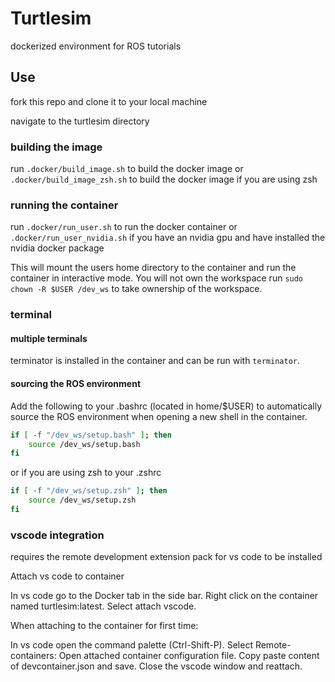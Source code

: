 # Turtlesim

dockerized environment for ROS tutorials

## Use

fork this repo and clone it to your local machine

navigate to the turtlesim directory

### building the image

run `.docker/build_image.sh` to build the docker image or `.docker/build_image_zsh.sh` to build the docker image if you are using zsh

### running the container

run `.docker/run_user.sh` to run the docker container or  `.docker/run_user_nvidia.sh` if you have an nvidia gpu and have installed the nvidia docker package

This will mount the users home directory to the container and run the container in interactive mode. You will not own the workspace run `sudo chown -R $USER /dev_ws` to take ownership of the workspace.

### terminal

#### multiple terminals

terminator is installed in the container and can be run with `terminator`.

#### sourcing the ROS environment

Add the following to your .bashrc (located in home/$USER) to automatically source the ROS environment when opening a new shell in the container.

```bash
if [ -f "/dev_ws/setup.bash" ]; then
    source /dev_ws/setup.bash
fi
```

or if you are using zsh to your .zshrc

```zsh
if [ -f "/dev_ws/setup.zsh" ]; then
    source /dev_ws/setup.zsh
fi
```

### vscode integration

requires the remote development extension pack for vs code to be installed

Attach vs code to container

In vs code go to the Docker tab in the side bar. Right click on the container named turtlesim:latest. Select attach vscode.

When attaching to the container for first time:

In vs code open the command palette (Ctrl-Shift-P).
Select Remote-containers: Open attached container configuration file.
Copy paste content of devcontainer.json and save.
Close the vscode window and reattach.
